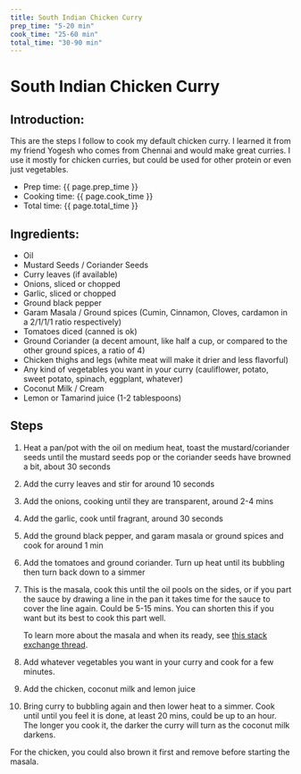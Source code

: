 ```yaml
---
title: South Indian Chicken Curry
prep_time: "5-20 min"
cook_time: "25-60 min"
total_time: "30-90 min"
---
```

# South Indian Chicken Curry

## Introduction:

This are the steps I follow to cook my default chicken curry. I learned it from my friend Yogesh who comes from Chennai and would make great curries. I use it mostly for chicken curries, but could be used for other protein or even just vegetables.

- Prep time: {{ page.prep_time }}
- Cooking time: {{ page.cook_time }}
- Total time: {{ page.total_time }}

## Ingredients:

- Oil
- Mustard Seeds / Coriander Seeds
- Curry leaves (if available)
- Onions, sliced or chopped
- Garlic, sliced or chopped
- Ground black pepper
- Garam Masala / Ground spices (Cumin, Cinnamon, Cloves, cardamon in a 2/1/1/1 ratio respectively) 
- Tomatoes diced (canned is ok)
- Ground Coriander (a decent amount, like half a cup, or compared to the other ground spices, a ratio of 4)
- Chicken thighs and legs (white meat will make it drier and less flavorful)
- Any kind of vegetables you want in your curry (cauliflower, potato, sweet potato, spinach, eggplant, whatever)
- Coconut Milk / Cream
- Lemon or Tamarind juice (1-2 tablespoons)

## Steps
1. Heat a pan/pot with the oil on medium heat, toast the mustard/coriander seeds until the mustard seeds pop or the coriander seeds have browned a bit, about 30 seconds
2. Add the curry leaves and stir for around 10 seconds
3. Add the onions, cooking until they are transparent, around 2-4 mins
4. Add the garlic, cook until fragrant, around 30 seconds
5. Add the ground black pepper, and garam masala or ground spices and cook for around 1 min
6. Add the tomatoes and ground coriander. Turn up heat until its bubbling then turn back down to a simmer
7. This is the masala, cook this until the oil pools on the sides, or if you part the sauce by drawing a line in the pan it takes time for the sauce to cover the line again. Could be 5-15 mins. You can shorten this if you want but its best to cook this part well.

	To learn more about the masala and when its ready, see [this stack exchange thread](https://cooking.stackexchange.com/questions/10570/what-is-meant-by-cook-until-the-oil-separates-in-indian-curry-recipes).
8. Add whatever vegetables you want in your curry and cook for a few minutes.
9. Add the chicken, coconut milk and lemon juice
10. Bring curry to bubbling again and then lower heat to a simmer. Cook until until you feel it is done, at least 20 mins, could be up to an hour. The longer you cook it, the darker the curry will turn as the coconut milk darkens.

For the chicken, you could also brown it first and remove before starting the masala.
